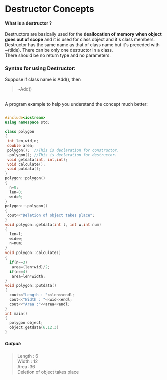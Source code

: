 # Destructor Concepts

#### What is a destructor ?
  Destructors are basically used for the **deallocation of memory when object goes out of scope** and it is used for class object and it's class members. Destructor has the same name as that of class name but it's preceded with ~(tilde).     There can be only one destructor in a class.    
  There should be no return type and no parameters.

 ### Syntax for using Destructor:
 Suppose if class name is Add(),
 then
 > ~Add()
 
 <br /> 
 A program example to help you understand the concept much better:
 
 ```C++
 
 #include<iostream>
 using namespace std;
 
 class polygon
 {
  int len,wid,n;
  double area;
  polygon();  //This is declaration for constructor.
  ~polygon(); //This is declaration for destructor.
  void getdata(int, int,int);
  void calculate();
  void putdata();
 }
 polygon::polygon()
 {
   n=0;
   len=0;
   wid=0;
 }
 polygon::~polygon()
 {
  cout<<"Deletion of object takes place";
 }
 void polygon::getdata(int l, int w,int num)
 {
   len=l;
   wid=w;
   n=num;
 }
 void polygon::calculate()
 {
   if(n==3)
    area=(len*wid)/2;
   if(n==4)
    area=len*width;
 }
 void polygon::putdata()
 {
   cout<<"Length : "<<len<<endl;
   cout<<"Width : "<<wid<<endl;
   cout<<"Area :"<<area<<endl;
 }
 int main()
 {
   polygon object;
   object.getdata(6,12,3)
 }
 
```
 

 ##### Output: <br>
>  Length : 6 <br>
>  Width : 12  <br>
>  Area :36    <br>
>  Deletion of object takes place


 
 
 
 
 
 
 
 
 
 
 
 
 
 
 
 
 
 
 
 
 
 
 
 
 
 
 
 
 
 

  
  
